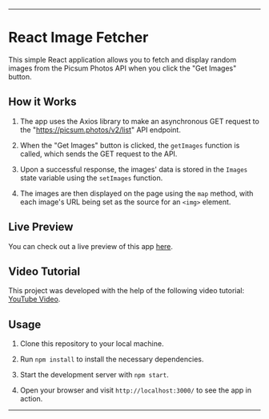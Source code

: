 

---

# React Image Fetcher

This simple React application allows you to fetch and display random images from the Picsum Photos API when you click the "Get Images" button.

## How it Works

1. The app uses the Axios library to make an asynchronous GET request to the "https://picsum.photos/v2/list" API endpoint.

2. When the "Get Images" button is clicked, the `getImages` function is called, which sends the GET request to the API.

3. Upon a successful response, the images' data is stored in the `Images` state variable using the `setImages` function.

4. The images are then displayed on the page using the `map` method, with each image's URL being set as the source for an `<img>` element.

## Live Preview

You can check out a live preview of this app [here](https://lorem-piscum.netlify.app/).

## Video Tutorial

This project was developed with the help of the following video tutorial: [YouTube Video](https://www.youtube.com/watch?v=2LsOyOaobrc&t=704s).

## Usage

1. Clone this repository to your local machine.

2. Run `npm install` to install the necessary dependencies.

3. Start the development server with `npm start`.

4. Open your browser and visit `http://localhost:3000/` to see the app in action.

---
